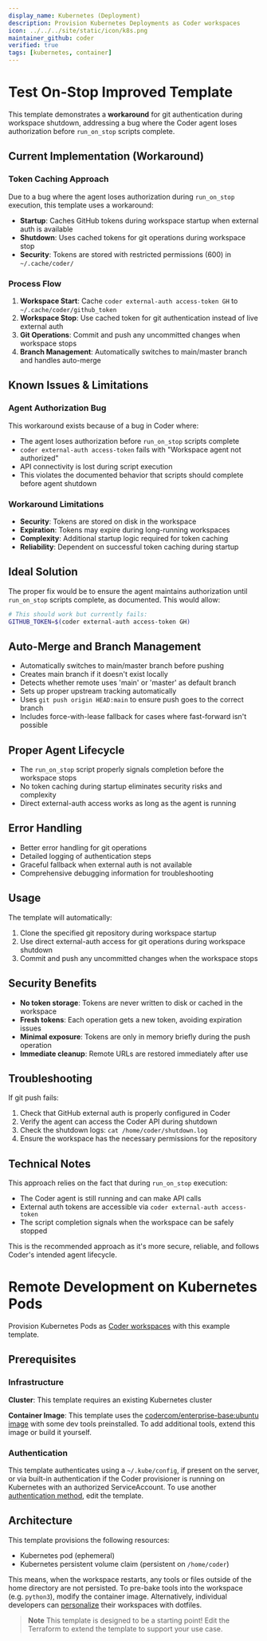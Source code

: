 ```yaml
---
display_name: Kubernetes (Deployment)
description: Provision Kubernetes Deployments as Coder workspaces
icon: ../../../site/static/icon/k8s.png
maintainer_github: coder
verified: true
tags: [kubernetes, container]
---
```


# Test On-Stop Improved Template

This template demonstrates a **workaround** for git authentication during workspace shutdown, addressing a bug where the Coder agent loses authorization before `run_on_stop` scripts complete.

## Current Implementation (Workaround)

### Token Caching Approach
Due to a bug where the agent loses authorization during `run_on_stop` execution, this template uses a workaround:
- **Startup**: Caches GitHub tokens during workspace startup when external auth is available
- **Shutdown**: Uses cached tokens for git operations during workspace stop
- **Security**: Tokens are stored with restricted permissions (600) in `~/.cache/coder/`

### Process Flow
1. **Workspace Start**: Cache `coder external-auth access-token GH` to `~/.cache/coder/github_token`
2. **Workspace Stop**: Use cached token for git authentication instead of live external auth
3. **Git Operations**: Commit and push any uncommitted changes when workspace stops
4. **Branch Management**: Automatically switches to main/master branch and handles auto-merge

## Known Issues & Limitations

### Agent Authorization Bug
This workaround exists because of a bug in Coder where:
- The agent loses authorization before `run_on_stop` scripts complete
- `coder external-auth access-token` fails with "Workspace agent not authorized"
- API connectivity is lost during script execution
- This violates the documented behavior that scripts should complete before agent shutdown

### Workaround Limitations
- **Security**: Tokens are stored on disk in the workspace
- **Expiration**: Tokens may expire during long-running workspaces
- **Complexity**: Additional startup logic required for token caching
- **Reliability**: Dependent on successful token caching during startup

## Ideal Solution

The proper fix would be to ensure the agent maintains authorization until `run_on_stop` scripts complete, as documented. This would allow:
```bash
# This should work but currently fails:
GITHUB_TOKEN=$(coder external-auth access-token GH)
```

## Auto-Merge and Branch Management
- Automatically switches to main/master branch before pushing
- Creates main branch if it doesn't exist locally
- Detects whether remote uses 'main' or 'master' as default branch
- Sets up proper upstream tracking automatically
- Uses `git push origin HEAD:main` to ensure push goes to the correct branch
- Includes force-with-lease fallback for cases where fast-forward isn't possible

## Proper Agent Lifecycle
- The `run_on_stop` script properly signals completion before the workspace stops
- No token caching during startup eliminates security risks and complexity
- Direct external-auth access works as long as the agent is running

## Error Handling
- Better error handling for git operations
- Detailed logging of authentication steps
- Graceful fallback when external auth is not available
- Comprehensive debugging information for troubleshooting

## Usage

The template will automatically:
1. Clone the specified git repository during workspace startup
2. Use direct external-auth access for git operations during workspace shutdown
3. Commit and push any uncommitted changes when the workspace stops

## Security Benefits

- **No token storage**: Tokens are never written to disk or cached in the workspace
- **Fresh tokens**: Each operation gets a new token, avoiding expiration issues
- **Minimal exposure**: Tokens are only in memory briefly during the push operation
- **Immediate cleanup**: Remote URLs are restored immediately after use

## Troubleshooting

If git push fails:
1. Check that GitHub external auth is properly configured in Coder
2. Verify the agent can access the Coder API during shutdown
3. Check the shutdown logs: `cat /home/coder/shutdown.log`
4. Ensure the workspace has the necessary permissions for the repository

## Technical Notes

This approach relies on the fact that during `run_on_stop` execution:
- The Coder agent is still running and can make API calls
- External auth tokens are accessible via `coder external-auth access-token`
- The script completion signals when the workspace can be safely stopped

This is the recommended approach as it's more secure, reliable, and follows Coder's intended agent lifecycle.

# Remote Development on Kubernetes Pods

Provision Kubernetes Pods as [Coder workspaces](https://coder.com/docs/workspaces) with this example template.

<!-- TODO: Add screenshot -->

## Prerequisites

### Infrastructure

**Cluster**: This template requires an existing Kubernetes cluster

**Container Image**: This template uses the [codercom/enterprise-base:ubuntu image](https://github.com/coder/enterprise-images/tree/main/images/base) with some dev tools preinstalled. To add additional tools, extend this image or build it yourself.

### Authentication

This template authenticates using a `~/.kube/config`, if present on the server, or via built-in authentication if the Coder provisioner is running on Kubernetes with an authorized ServiceAccount. To use another [authentication method](https://registry.terraform.io/providers/hashicorp/kubernetes/latest/docs#authentication), edit the template.

## Architecture

This template provisions the following resources:

- Kubernetes pod (ephemeral)
- Kubernetes persistent volume claim (persistent on `/home/coder`)

This means, when the workspace restarts, any tools or files outside of the home directory are not persisted. To pre-bake tools into the workspace (e.g. `python3`), modify the container image. Alternatively, individual developers can [personalize](https://coder.com/docs/dotfiles) their workspaces with dotfiles.

> **Note**
> This template is designed to be a starting point! Edit the Terraform to extend the template to support your use case.
